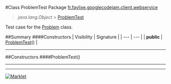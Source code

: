 #Class ProblemTest
Package [fr.faylixe.googlecodejam.client.webservice](README.md)<br>

> *java.lang.Object* > [ProblemTest](ProblemTest.md)



Test case for the [Problem](Problem.md) class.

##Summary
####Constructors
| Visibility | Signature |
| --- | --- |
| **public** | [ProblemTest](#problemtest)() |

---


##Constructors
####ProblemTest()
> 


---

---

[![Marklet](https://img.shields.io/badge/Generated%20by-Marklet-green.svg)](https://github.com/Faylixe/marklet)
